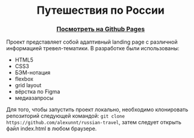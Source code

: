 <h1 align="center">Путешествия по России</h1>
<h3 align="center"><a href="https://alexunnt.github.io/russian-travel/">Посмотреть на Github Pages</a></h3>
Проект представляет собой адаптивный landing page с различной информацией тревел-тематики. 
В разработке были использованы:
<ul>
  <li>HTML5</li>
  <li>CSS3</li>
  <li>БЭМ-нотация</li>
  <li>flexbox</li>
  <li>grid layout</li>
  <li>вёрстка по Figma</li>
  <li>медиазапросы</li>
</ul>

Для того, чтобы запустить проект локально, необходимо клонировать репозиторий следующей командой: ```git clone https://github.com/alexunnt/russian-travel```, затем следует открыть файл index.html в любом браузере.

